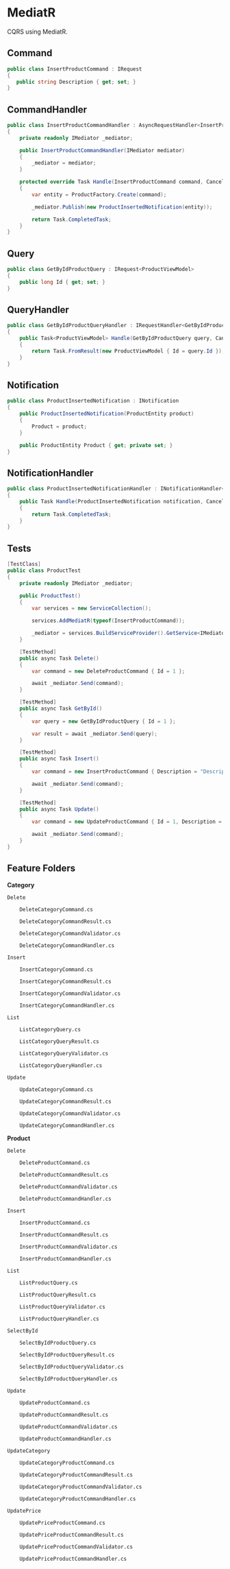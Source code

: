 # MediatR

CQRS using MediatR.

## Command

 ```csharp
public class InsertProductCommand : IRequest
{
    public string Description { get; set; }
}
 ```

## CommandHandler

```csharp
public class InsertProductCommandHandler : AsyncRequestHandler<InsertProductCommand>
{
    private readonly IMediator _mediator;

    public InsertProductCommandHandler(IMediator mediator)
    {
        _mediator = mediator;
    }

    protected override Task Handle(InsertProductCommand command, CancellationToken cancellationToken)
    {
        var entity = ProductFactory.Create(command);

        _mediator.Publish(new ProductInsertedNotification(entity));

        return Task.CompletedTask;
    }
}
```

## Query

```csharp
public class GetByIdProductQuery : IRequest<ProductViewModel>
{
    public long Id { get; set; }
}
```

## QueryHandler

```csharp
public class GetByIdProductQueryHandler : IRequestHandler<GetByIdProductQuery, ProductViewModel>
{
    public Task<ProductViewModel> Handle(GetByIdProductQuery query, CancellationToken cancellationToken)
    {
        return Task.FromResult(new ProductViewModel { Id = query.Id });
    }
}
```

## Notification

```csharp
public class ProductInsertedNotification : INotification
{
    public ProductInsertedNotification(ProductEntity product)
    {
        Product = product;
    }

    public ProductEntity Product { get; private set; }
}
```

## NotificationHandler

```csharp
public class ProductInsertedNotificationHandler : INotificationHandler<ProductInsertedNotification>
{
    public Task Handle(ProductInsertedNotification notification, CancellationToken cancellationToken)
    {
        return Task.CompletedTask;
    }
}
```

## Tests

```csharp
[TestClass]
public class ProductTest
{
    private readonly IMediator _mediator;

    public ProductTest()
    {
        var services = new ServiceCollection();

        services.AddMediatR(typeof(InsertProductCommand));

        _mediator = services.BuildServiceProvider().GetService<IMediator>();
    }

    [TestMethod]
    public async Task Delete()
    {
        var command = new DeleteProductCommand { Id = 1 };

        await _mediator.Send(command);
    }

    [TestMethod]
    public async Task GetById()
    {
        var query = new GetByIdProductQuery { Id = 1 };

        var result = await _mediator.Send(query);
    }

    [TestMethod]
    public async Task Insert()
    {
        var command = new InsertProductCommand { Description = "Description" };

        await _mediator.Send(command);
    }

    [TestMethod]
    public async Task Update()
    {
        var command = new UpdateProductCommand { Id = 1, Description = "Description" }; ;

        await _mediator.Send(command);
    }
}
```

## Feature Folders

**Category**

    Delete

        DeleteCategoryCommand.cs

        DeleteCategoryCommandResult.cs

        DeleteCategoryCommandValidator.cs

        DeleteCategoryCommandHandler.cs

    Insert

        InsertCategoryCommand.cs

        InsertCategoryCommandResult.cs

        InsertCategoryCommandValidator.cs

        InsertCategoryCommandHandler.cs

    List

        ListCategoryQuery.cs

        ListCategoryQueryResult.cs

        ListCategoryQueryValidator.cs

        ListCategoryQueryHandler.cs

    Update

        UpdateCategoryCommand.cs

        UpdateCategoryCommandResult.cs

        UpdateCategoryCommandValidator.cs

        UpdateCategoryCommandHandler.cs

**Product**

    Delete

        DeleteProductCommand.cs

        DeleteProductCommandResult.cs

        DeleteProductCommandValidator.cs

        DeleteProductCommandHandler.cs

    Insert

        InsertProductCommand.cs

        InsertProductCommandResult.cs

        InsertProductCommandValidator.cs

        InsertProductCommandHandler.cs

    List

        ListProductQuery.cs

        ListProductQueryResult.cs

        ListProductQueryValidator.cs

        ListProductQueryHandler.cs

    SelectById

        SelectByIdProductQuery.cs

        SelectByIdProductQueryResult.cs

        SelectByIdProductQueryValidator.cs

        SelectByIdProductQueryHandler.cs

    Update

        UpdateProductCommand.cs

        UpdateProductCommandResult.cs

        UpdateProductCommandValidator.cs

        UpdateProductCommandHandler.cs

    UpdateCategory

        UpdateCategoryProductCommand.cs

        UpdateCategoryProductCommandResult.cs

        UpdateCategoryProductCommandValidator.cs

        UpdateCategoryProductCommandHandler.cs

    UpdatePrice

        UpdatePriceProductCommand.cs

        UpdatePriceProductCommandResult.cs

        UpdatePriceProductCommandValidator.cs

        UpdatePriceProductCommandHandler.cs
